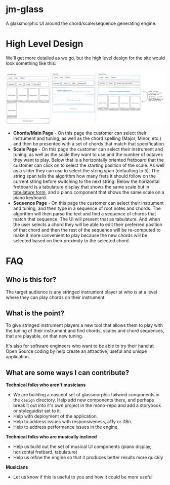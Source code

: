 jm-glass
========

A glassmorphic UI around the chord/scale/sequence generating engine.

# High Level Design

We'll get more detailed as we go, but the high level design for the site would look something like this:

![Overall Mockup](mockups/mockup.png)

* **Chords/Main Page** - On this page the customer can select their instrument and tuning, as well as the chord spelling (Major, Minor, etc.) and then be presented with a set of chords that match that specification.
* **Scale Page** - On this page the customer can select their instrument and tuning, as well as the scale they want to use and the number of octaves they want to play. Below that is a horizontally oriented fretboard that the customer can click on to select the starting position of the scale. As well as a slider they can use to select the string span (defaulting to 5). The string span tells the algorithm how many frets it should follow on the current string before switching to the next string. Below the horizontal fretboard is a tabulature display that shows the same scale but in [tabulature form](https://en.wikipedia.org/wiki/Tablature), and a piano component that shows the same scale on a piano keyboard.
* **Sequence Page** - On this page the customer can select their instrument and tuning, and then type in a sequence of root notes and chords. The algorithm will then parse the text and find a sequence of chords that match that sequence. The UI will present that as tabulature. And when the user selects a chord they will be able to edit their preferred position of that chord and then the rest of the sequence will be re-computed to make it more convenient to play because the new chords will be selected based on their proximity to the selected chord.

# FAQ

## Who is this for? 

The target audience is any stringed instrument player at who is at a level where they can play chords on their instrument.

## What is the point?

To give stringed instrument players a new tool that allows them to play with the tuning of their instrument and find chords, scales and chord sequences, that are playable, on that new tuning.

It's also for software engineers who want to be able to try their hand at Open Source coding by help create an attractive, useful and unique application.

## What are some ways I can contribute?

**Technical folks who aren't musicians**

* We are building a nascent set of glassmorphic tailwind components in the `design` directory. Help add new components there, and perhaps break it out into it's own project in the mono-repo and add a storybook or styleguidist set to it.
* Help with deployment of the application.
* Help to address issues with responsiveness, a11y or i18n.
* Help to address performance issues in the engine.

**Technical folks who are musically inclined**

* Help us build out the set of musical UI components (piano display, horizontal fretbard, tabulature)
* Help us refine the engine so that it produces better results more quickly

**Musicians**

* Let us know if this is useful to you and how it could be more useful
